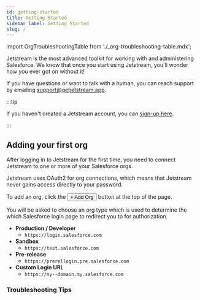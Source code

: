 ```yaml
---
id: getting-started
title: Getting Started
sidebar_label: Getting Started
slug: /
---
```


import OrgTroubleshootingTable from './\_org-troubleshooting-table.mdx';

Jetstream is the most advanced toolkit for working with and administering Salesforce. We know that once you start using Jetstream, you'll wonder how you ever got on without it!

If you have questions or want to talk with a human, you can reach support by emailing [support@getjetstream.app](mailto:support@getjetstream.app).

:::tip

If you haven't created a Jetstream account, you can [sign-up here](https://getjetstream.app/oauth/signup).

:::

## Adding your first org

After logging in to Jetstream for the first time, you need to connect Jetstream to one or more of your Salesforce orgs.

Jetstream uses OAuth2 for org connections, which means that Jetstream never gains access directly to your password.

To add an org, click the <button className="button button--link">+ Add Org</button> button at the top of the page.

You will be asked to choose an org type which is used to determine the which Salesforce login page to redirect you to for authorization.

- **Production / Developer**
  - `https://login.salesforce.com`
- **Sandbox**
  - `https://test.salesforce.com`
- **Pre-release**
  - `https://prerellogin.pre.salesforce.com`
- **Custom Login URL**
  - `https://my--domain.my.salesforce.com`

### Troubleshooting Tips

<OrgTroubleshootingTable />
